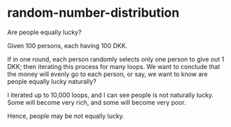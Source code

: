 # random-number-distribution
Are people equally lucky?

Given 100 persons, each having 100 DKK.

If in one round, each person randomly selects only one person to give out 1 DKK; then iterating this process for many loops.
We want to conclude that the money will evenly go to each person, or say, we want to know are people equally lucky naturally?

I iterated up to 10,000 loops, and I can see people is not naturally lucky. Some will become very rich, and some will become very poor.

Hence, people may be not equally lucky. 

